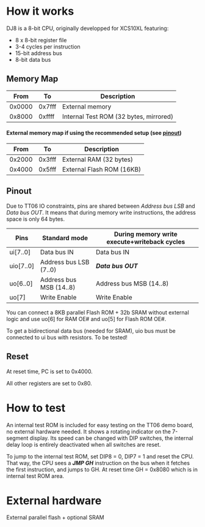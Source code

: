<!---

This file is used to generate your project datasheet. Please fill in the information below and delete any unused
sections.

You can also include images in this folder and reference them in the markdown. Each image must be less than
512 kb in size, and the combined size of all images must be less than 1 MB.
-->

# How it works

DJ8 is a 8-bit CPU, originally developped for XCS10XL featuring:
* 8 x 8-bit register file
* 3-4 cycles per instruction
* 15-bit address bus
* 8-bit data bus

## Memory Map

| From | To | Description
|--|--|--|
| 0x0000 | 0x7fff | External memory
| 0x8000 | 0xffff | Internal Test ROM (32 bytes, mirrored)

#### External memory map if using the recommended setup (see [pinout](#pinout))

| From | To | Description
|--|--|--|
| 0x2000 | 0x3fff | External RAM (32 bytes)
| 0x4000 | 0x5fff | External Flash ROM (16KB)

## Pinout
Due to TT06 IO constraints, pins are shared between *Address bus LSB* and *Data bus OUT*. It means that during memory write instructions, the address space is only 64 bytes.

| Pins | Standard mode | During memory write execute+writeback cycles
|--|--|--|
| ui[7..0] | Data bus IN | Data bus IN 
| uio[7..0] | Address bus LSB (7..0) | ***Data bus OUT***
| uo[6..0] | Address bus MSB (14..8) | Address bus MSB (14..8)
| uo[7] | Write Enable | Write Enable

You can connect a 8KB parallel Flash ROM + 32b SRAM without 
external logic and use uo[6] for RAM OE# and uo[5] for Flash ROM OE#.

To get a bidirectional data bus (needed for SRAM), uio bus must be connected to ui bus with resistors. To be tested!

## Reset

At reset time, PC is set to 0x4000.

All other registers are set to 0x80.

# How to test

An internal test ROM is included for easy testing on the TT06 demo board, no external hardware needed. It shows a rotating indicator on the 7-segment display. Its speed can be changed with DIP switches, the internal delay loop is entirely deactivated when all switches are reset.

To jump to the internal test ROM, set DIP8 = 0, DIP7 = 1 and reset the CPU. That way, the CPU sees a ***JMP GH*** instruction on the bus when it fetches the first instruction, and jumps to GH. At reset time GH = 0x8080 which is in internal test ROM area.

# External hardware

External parallel flash + optional SRAM